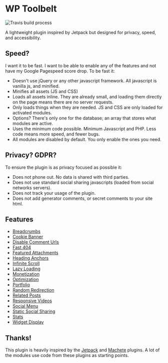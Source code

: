 # WP Toolbelt

![Travis build process](https://travis-ci.com/BinaryMoon/wp-toolbelt.svg?branch=master)

A lightweight plugin inspired by Jetpack but designed for privacy, speed, and accessibility.

## Speed?

I want it to be fast. I want to be able to enable any of the features and not have my Google Pagespeed score drop. To be fast it:

* Doesn't use jQuery or any other javascript framework. All javascript is vanilla js, and minified.
* Minifies all assets (JS and CSS)
* Loads all assets inline. They are already small, and loading them directly on the page means there are no server requests.
* Only loads things when they are needed. JS and CSS are only loaded for activated modules.
* Options? There's only one for the database; an array that stores what modules are active.
* Uses the minimum code possible. Minimum Javascript and PHP. Less code means more speed, and fewer bugs.
* All modules are disabled by default. You only enable the ones you need.

## Privacy? GDPR?

To ensure the plugin is as privacy focused as possible it:

* Does not phone out. No data is shared with third parties.
* Does not use standard social sharing javascripts (loaded from social networks servers).
* Does not track your usage of the plugin.
* Does not add generator comments, or secret comments to your site html.

## Features

* [Breadcrumbs](https://github.com/BinaryMoon/wp-toolbelt/wiki/Breadcrumbs)
* [Cookie Banner](https://github.com/BinaryMoon/wp-toolbelt/wiki/Cookie-Banner)
* [Disable Comment Urls](https://github.com/BinaryMoon/wp-toolbelt/wiki/Disable-Comment-Urls)
* [Fast 404](https://github.com/BinaryMoon/wp-toolbelt/wiki/Fast-404)
* [Featured Attachments](https://github.com/BinaryMoon/wp-toolbelt/wiki/Featured-Attachment)
* [Heading Anchors](https://github.com/BinaryMoon/wp-toolbelt/wiki/Heading-Anchor)
* [Infinite Scroll](https://github.com/BinaryMoon/wp-toolbelt/wiki/Infinite-Scroll)
* [Lazy Loading](https://github.com/BinaryMoon/wp-toolbelt/wiki/Lazy-Loading)
* [Monetization](https://github.com/BinaryMoon/wp-toolbelt/wiki/Monetization)
* [Optimization](https://github.com/BinaryMoon/wp-toolbelt/wiki/Optimization)
* [Portfolio](https://github.com/BinaryMoon/wp-toolbelt/wiki/Portfolio)
* [Random Redirection](https://github.com/BinaryMoon/wp-toolbelt/wiki/Random-Redirect)
* [Related Posts](https://github.com/BinaryMoon/wp-toolbelt/wiki/Related-Posts)
* [Responsive Videos](https://github.com/BinaryMoon/wp-toolbelt/wiki/Responsive-Videos)
* [Social Menu](https://github.com/BinaryMoon/wp-toolbelt/wiki/Social-Menu)
* [Static Social Sharing](https://github.com/BinaryMoon/wp-toolbelt/wiki/Static-Social-Sharing)
* [Stats](https://github.com/BinaryMoon/wp-toolbelt/wiki/Stats)
* [Widget Display](https://github.com/BinaryMoon/wp-toolbelt/wiki/Widget-Display)

## Thanks!

This plugin is heavily inspired by the [Jetpack](https://github.com/automattic/jetpack) and [Machete](https://github.com/nilovelez/machete/) plugins. A lot of the modules use code from these plugins as starting points.
